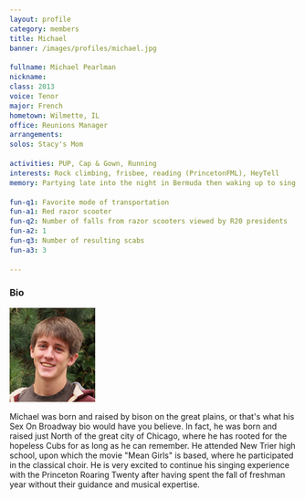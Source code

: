 ```yaml
---
layout: profile
category: members
title: Michael
banner: /images/profiles/michael.jpg

fullname: Michael Pearlman
nickname: 
class: 2013
voice: Tenor
major: French
hometown: Wilmette, IL
office: Reunions Manager
arrangements: 
solos: Stacy's Mom

activities: PUP, Cap & Gown, Running
interests: Rock climbing, frisbee, reading (PrincetonFML), HeyTell
memory: Partying late into the night in Bermuda then waking up to sing at breakfast

fun-q1: Favorite mode of transportation
fun-a1: Red razor scooter
fun-q2: Number of falls from razor scooters viewed by R20 presidents
fun-a2: 1
fun-q3: Number of resulting scabs
fun-a3: 3

---
```


### Bio

![Michael](/images/members/current/michael.jpg)

Michael was born and raised by bison on the great plains, or that's
what his Sex On Broadway bio would have you believe. In fact, he was
born and raised just North of the great city of Chicago, where he has
rooted for the hopeless Cubs for as long as he can remember. He
attended New Trier high school, upon which the movie "Mean Girls" is
based, where he participated in the classical choir. He is very
excited to continue his singing experience with the Princeton Roaring
Twenty after having spent the fall of freshman year without their
guidance and musical expertise.
